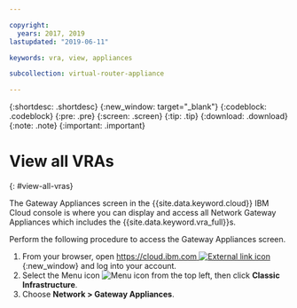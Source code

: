 ```yaml
---

copyright:
  years: 2017, 2019
lastupdated: "2019-06-11"

keywords: vra, view, appliances

subcollection: virtual-router-appliance

---
```


{:shortdesc: .shortdesc}
{:new_window: target="_blank"}
{:codeblock: .codeblock}
{:pre: .pre}
{:screen: .screen}
{:tip: .tip}
{:download: .download}
{:note: .note}
{:important: .important}

# View all VRAs
{: #view-all-vras}

The Gateway Appliances screen in the {{site.data.keyword.cloud}} IBM Cloud console is where you can display and access all Network Gateway Appliances which includes the {{site.data.keyword.vra_full}}s.  

Perform the following procedure to access the Gateway Appliances screen.

1. From your browser, open [https://cloud.ibm.com ![External link icon](../../icons/launch-glyph.svg "External link icon")](https://cloud.ibm.com){:new_window} and log into your account.
2. Select the Menu icon ![Menu icon](../../icons/icon_hamburger.svg) from the top left, then click **Classic Infrastructure**.
3. Choose **Network > Gateway Appliances**.
